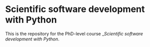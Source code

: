 # Scientific software development with Python

This is the repository for the PhD-level course __Scientific software development with Python_.
